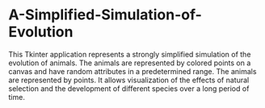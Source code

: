 # A-Simplified-Simulation-of-Evolution
This Tkinter application represents a strongly simplified simulation of the evolution of animals. The animals are represented by colored points on a canvas and have random attributes in a predetermined range. The animals are represented by points. It allows visualization of the effects of natural selection and the development of different species over a long period of time.


